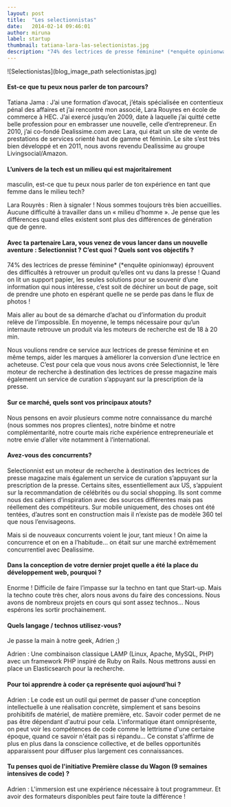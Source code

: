 ```yaml
---
layout: post
title:  "Les selectionnistas"
date:   2014-02-14 09:46:01
author: miruna
label: startup
thumbnail: tatiana-lara-las-selectionistas.jpg
description: "74% des lectrices de presse féminine* (*enquête opinionway) éprouvent des difficultés à retrouver un produit qu’elles ont vu dans la presse ! Quand on lit un support papier, les seules solutions pour se souvenir d’une information qui nous intéresse, c’est soit de déchirer un bout de page, soit de prendre une photo en espérant quelle ne se perde pas dans le flux de photos ! Nous voulions rendre ce service aux lectrices de presse féminine et en même temps, aider les marques à améliorer la conversion d’une lectrice en acheteuse."
---
```



![Selectionistas](blog_image_path selectionistas.jpg)

#### Est-ce que tu peux nous parler de ton parcours?

Tatiana Jama : J’ai une formation d’avocat, j’étais spécialisée en contentieux pénal des affaires et j’ai rencontré mon associé, Lara Rouyres en école de commerce à HEC. J’ai exercé jusqu’en 2009, date à laquelle j’ai quitté cette belle profession pour en embrasser une nouvelle, celle d’entrepreneur. En 2010, j’ai co-fondé Dealissime.com avec Lara, qui était un site de vente de prestations de services orienté haut de gamme et féminin. Le site s’est très bien développé et en 2011, nous avons revendu Dealissime au groupe Livingsocial/Amazon.

#### L’univers de la tech est un milieu qui est majoritairement
masculin, est-ce que tu peux nous parler de ton expérience en tant que femme dans le milieu tech?

Lara Rouyrès : Rien à signaler ! Nous sommes toujours très bien accueillies. Aucune difficulté à travailler dans un « milieu d’homme ». Je pense que les différences quand elles existent sont plus des différences de génération que de genre.


#### Avec ta partenaire Lara, vous venez de vous lancer dans un nouvelle aventure : Selectionnist ?  C’est quoi ? Quels sont vos objectifs ?

74% des lectrices de presse féminine* (*enquête opinionway) éprouvent des difficultés à retrouver un produit qu’elles ont vu dans la presse !
Quand on lit un support papier, les seules solutions pour se souvenir d’une information qui nous intéresse, c’est soit de déchirer un bout de page, soit de prendre une photo en espérant quelle ne se perde pas dans le flux de photos !

Mais aller au bout de sa démarche d’achat ou d’information du produit relève de l’impossible. En moyenne, le temps nécessaire pour qu’un internaute retrouve un produit via les moteurs de recherche est de 18 à 20 min.

Nous voulions rendre ce service aux lectrices de presse féminine et en même temps, aider les marques à améliorer la conversion d’une lectrice en acheteuse. C’est pour cela que vous nous avons crée Selectionnist, le 1ère moteur de recherche à destination des lectrices de presse magazine mais également un service de curation s’appuyant sur la prescription de la presse.


#### Sur ce marché, quels sont vos principaux atouts?

Nous pensons en avoir plusieurs comme notre connaissance du marché (nous sommes nos propres clientes), notre binôme et notre complémentarité, notre courte mais riche expérience entrepreneuriale et notre envie d’aller vite notamment à l’international.


#### Avez-vous des concurrents?

Selectionnist est un moteur de recherche à destination des lectrices de presse magazine mais également un service de curation s’appuyant sur la prescription de la presse.
Certains sites, essentiellement aux US, s’appuient sur la recommandation de célébrités ou du social shopping. Ils sont comme nous des cahiers d’inspiration avec des sources différentes mais pas réellement des compétiteurs.
Sur mobile uniquement, des choses ont été tentées, d’autres sont en construction mais il n’existe pas de modèle 360 tel que nous l’envisageons.

Mais si de nouveaux concurrents voient le jour, tant mieux ! On aime la concurrence et on en a l’habitude… on était sur une marché extrêmement concurrentiel avec Dealissime.


#### Dans la conception de votre dernier projet quelle a été la place du développement web, pourquoi ?

Enorme ! Difficile de faire l’impasse sur la techno en tant que Start-up. Mais la techno coute très cher, alors nous avons du faire des concessions. Nous avons de nombreux projets en cours qui sont assez technos… Nous espérons les sortir prochainement.


#### Quels langage / technos utilisez-vous?

Je passe la main à notre geek, Adrien ;)

Adrien : Une combinaison classique LAMP (Linux, Apache, MySQL, PHP) avec un framework PHP inspiré de Ruby on Rails. Nous mettrons aussi en place un Elasticsearch pour la recherche.


#### Pour toi apprendre à coder ça représente quoi aujourd’hui ?

Adrien : Le code est un outil qui permet de passer d'une conception intellectuelle à une réalisation concrète, simplement et sans besoins prohibitifs de matériel, de matière première, etc. Savoir coder permet de ne pas être dépendant d'autrui pour cela. L'informatique étant omniprésente, on peut voir les compétences de code comme le lettrisme d'une certaine époque, quand ce savoir n'était pas si répandu…
Ce constat s'affirme de plus en plus dans la conscience collective, et de belles opportunités apparaissent pour diffuser plus largement ces connaissances.


#### Tu penses quoi de l'initiative Première classe du Wagon (9 semaines intensives de code) ?

Adrien : L'immersion est une expérience nécessaire à tout programmeur. Et avoir des formateurs disponibles peut faire toute la différence !

